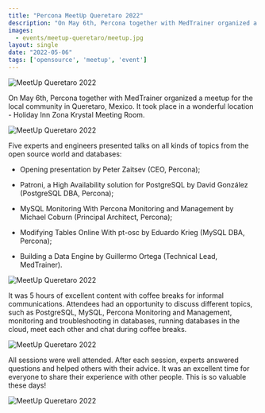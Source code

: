 ```yaml
---
title: "Percona MeetUp Queretaro 2022"
description: "On May 6th, Percona together with MedTrainer organized a meetup for the local community in Queretaro, Mexico. Five experts and engineers presented talks on all kinds of topics from the open source world and databases."
images:
  - events/meetup-queretaro/meetup.jpg
layout: single
date: "2022-05-06"
tags: ['opensource', 'meetup', 'event']
---
```

![MeetUp Queretaro 2022](/events/meetup-queretaro/1.jpg)

On May 6th, Percona together with MedTrainer organized a meetup for the local community in Queretaro, Mexico. It took place in a wonderful location - Holiday Inn Zona Krystal Meeting Room. 

![MeetUp Queretaro 2022](/events/meetup-queretaro/2.jpg)

Five experts and engineers presented talks on all kinds of topics from the open source world and databases: 

* Opening presentation by Peter Zaitsev (CEO, Percona);

* Patroni, a High Availability solution for PostgreSQL by David González (PostgreSQL DBA, Percona);

* MySQL Monitoring With Percona Monitoring and Management by Michael Coburn (Principal Architect, Percona);

* Modifying Tables Online With pt-osc by Eduardo Krieg (MySQL DBA, Percona);

* Building a Data Engine by Guillermo Ortega (Technical Lead, MedTrainer).

![MeetUp Queretaro 2022](/events/meetup-queretaro/3.jpg)

It was 5 hours of excellent content with coffee breaks for informal communications. Attendees had an opportunity to discuss different topics, such as PostgreSQL, MySQL, Percona Monitoring and Management, monitoring and troubleshooting in databases, running databases in the cloud, meet each other and chat during coffee breaks. 

![MeetUp Queretaro 2022](/events/meetup-queretaro/4.jpg)

All sessions were well attended. After each session, experts answered questions and helped others with their advice. It was an excellent time for everyone to share their experience with other people. This is so valuable these days!

![MeetUp Queretaro 2022](/events/meetup-queretaro/5.jpg)

